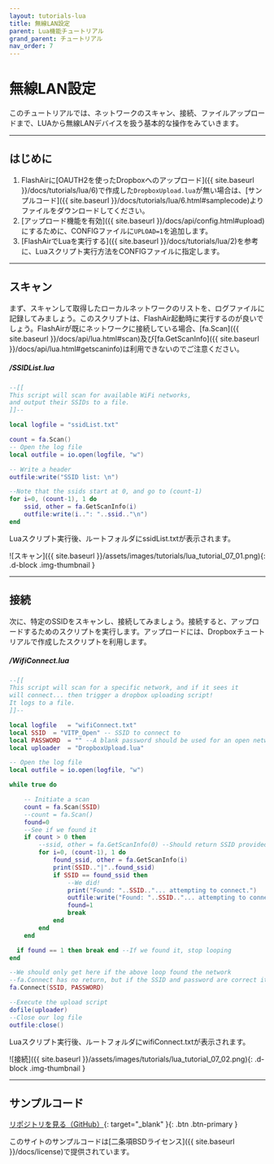 ```yaml
---
layout: tutorials-lua
title: 無線LAN設定
parent: Lua機能チュートリアル
grand_parent: チュートリアル
nav_order: 7
---
```


# 無線LAN設定

このチュートリアルでは、ネットワークのスキャン、接続、ファイルアップロードまで、LUAから無線LANデバイスを扱う基本的な操作をみていきます。

---
## はじめに

1.  FlashAirに[OAUTH2を使ったDropboxへのアップロード]({{ site.baseurl }}/docs/tutorials/lua/6)で作成した`DropboxUpload.lua`が無い場合は、[サンプルコード]({{ site.baseurl }}/docs/tutorials/lua/6.html#samplecode)よりファイルをダウンロードしてください。
2.  [アップロード機能を有効]({{ site.baseurl }}/docs/api/config.html#upload)にするために、CONFIGファイルに`UPLOAD=1`を追加します。
3.  [FlashAirでLuaを実行する]({{ site.baseurl }}/docs/tutorials/lua/2)を参考に、Luaスクリプト実行方法をCONFIGファイルに指定します。

---
## スキャン

まず、スキャンして取得したローカルネットワークのリストを、ログファイルに記録してみましょう。このスクリプトは、FlashAir起動時に実行するのが良いでしょう。FlashAirが既にネットワークに接続している場合、[fa.Scan]({{ site.baseurl }}/docs/api/lua.html#scan)及び[fa.GetScanInfo]({{ site.baseurl }}/docs/api/lua.html#getscaninfo)は利用できないのでご注意ください。

##### _/SSIDList.lua_
```lua
--[[
This script will scan for available WiFi networks,
and output their SSIDs to a file.
]]--

local logfile = "ssidList.txt"

count = fa.Scan()
-- Open the log file
local outfile = io.open(logfile, "w")

-- Write a header
outfile:write("SSID list: \n")

--Note that the ssids start at 0, and go to (count-1)
for i=0, (count-1), 1 do
 	ssid, other = fa.GetScanInfo(i)
 	outfile:write(i..": "..ssid.."\n")
end
```
Luaスクリプト実行後、ルートフォルダにssidList.txtが表示されます。

![スキャン]({{ site.baseurl }}/assets/images/tutorials/lua_tutorial_07_01.png){: .d-block .img-thumbnail }

---
## 接続

次に、特定のSSIDをスキャンし、接続してみましょう。接続すると、アップロードするためのスクリプトを実行します。アップロードには、Dropboxチュートリアルで作成したスクリプトを利用します。

##### _/WifiConnect.lua_
```lua
--[[
This script will scan for a specific network, and if it sees it
will connect... then trigger a dropbox uploading script!
It logs to a file.
]]--

local logfile 	= "wifiConnect.txt"
local SSID 	= "VITP_Open" -- SSID to connect to
local PASSWORD 	= "" --A blank password should be used for an open network
local uploader	= "DropboxUpload.lua"

-- Open the log file
local outfile = io.open(logfile, "w")

while true do

	-- Initiate a scan
	count = fa.Scan(SSID)
	--count = fa.Scan()
	found=0
	--See if we found it
	if count > 0 then
		--ssid, other = fa.GetScanInfo(0) --Should return SSID provided
		for i=0, (count-1), 1 do
			found_ssid, other = fa.GetScanInfo(i)
			print(SSID.."|"..found_ssid)
			if SSID == found_ssid then
				--We did!
				print("Found: "..SSID.."... attempting to connect.")
				outfile:write("Found: "..SSID.."... attempting to connect.")
				found=1
				break
			end
		end
	end

  if found == 1 then break end --If we found it, stop looping
end

--We should only get here if the above loop found the network
--fa.Connect has no return, but if the SSID and password are correct it should work.
fa.Connect(SSID, PASSWORD)

--Execute the upload script
dofile(uploader)
--Close our log file
outfile:close()
```
Luaスクリプト実行後、ルートフォルダにwifiConnect.txtが表示されます。

![接続]({{ site.baseurl }}/assets/images/tutorials/lua_tutorial_07_02.png){: .d-block .img-thumbnail }

---
## サンプルコード

[リポジトリを見る（GitHub）](https://github.com/FlashAirDevelopers/LuaTutorial/tree/master/lua_tutorial_7){: target="_blank" }{: .btn .btn-primary } 

このサイトのサンプルコードは[二条項BSDライセンス]({{ site.baseurl }}/docs/license)で提供されています。

